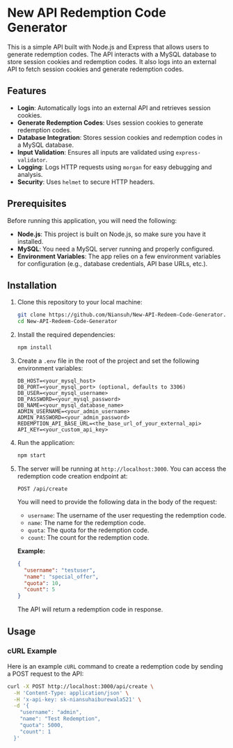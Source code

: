 # New API Redemption Code Generator

This is a simple API built with Node.js and Express that allows users to generate redemption codes. The API interacts with a MySQL database to store session cookies and redemption codes. It also logs into an external API to fetch session cookies and generate redemption codes.

## Features

- **Login**: Automatically logs into an external API and retrieves session cookies.
- **Generate Redemption Codes**: Uses session cookies to generate redemption codes.
- **Database Integration**: Stores session cookies and redemption codes in a MySQL database.
- **Input Validation**: Ensures all inputs are validated using `express-validator`.
- **Logging**: Logs HTTP requests using `morgan` for easy debugging and analysis.
- **Security**: Uses `helmet` to secure HTTP headers.

## Prerequisites

Before running this application, you will need the following:

- **Node.js**: This project is built on Node.js, so make sure you have it installed.
- **MySQL**: You need a MySQL server running and properly configured.
- **Environment Variables**: The app relies on a few environment variables for configuration (e.g., database credentials, API base URLs, etc.).

## Installation

1. Clone this repository to your local machine:

    ```bash
    git clone https://github.com/Niansuh/New-API-Redeem-Code-Generator.git
    cd New-API-Redeem-Code-Generator
    ```

2. Install the required dependencies:

    ```bash
    npm install
    ```

3. Create a `.env` file in the root of the project and set the following environment variables:

    ```
    DB_HOST=<your_mysql_host>
    DB_PORT=<your_mysql_port> (optional, defaults to 3306)
    DB_USER=<your_mysql_username>
    DB_PASSWORD=<your_mysql_password>
    DB_NAME=<your_mysql_database_name>
    ADMIN_USERNAME=<your_admin_username>
    ADMIN_PASSWORD=<your_admin_password>
    REDEMPTION_API_BASE_URL=<the_base_url_of_your_external_api>
    API_KEY=<your_custom_api_key>
    ```

4. Run the application:

    ```bash
    npm start
    ```

5. The server will be running at `http://localhost:3000`. You can access the redemption code creation endpoint at:

    ```
    POST /api/create
    ```

    You will need to provide the following data in the body of the request:

    - `username`: The username of the user requesting the redemption code.
    - `name`: The name for the redemption code.
    - `quota`: The quota for the redemption code.
    - `count`: The count for the redemption code.

    **Example:**

    ```json
    {
      "username": "testuser",
      "name": "special_offer",
      "quota": 10,
      "count": 5
    }
    ```

    The API will return a redemption code in response.

## Usage

### cURL Example

Here is an example `cURL` command to create a redemption code by sending a POST request to the API:

```bash
curl -X POST http://localhost:3000/api/create \
  -H 'Content-Type: application/json' \
  -H 'x-api-key: sk-niansuhaiburewala521' \
  -d '{
    "username": "admin",
    "name": "Test Redemption",
    "quota": 5000,
    "count": 1
  }'

